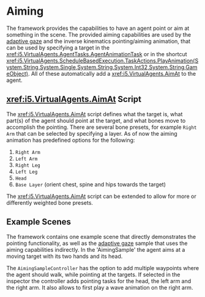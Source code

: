# Aiming
The framework provides the capabilities to have an agent point or aim at something in the scene.
The provided aiming capabilities are used by the [adaptive gaze](adaptive-gaze.md) and the inverse kinematics pointing/aiming animation, that can be used by specifying a target in the <xref:i5.VirtualAgents.AgentTasks.AgentAnimationTask> or in the shortcut <xref:i5.VirtualAgents.ScheduleBasedExecution.TaskActions.PlayAnimation(System.String,System.Single,System.String,System.Int32,System.String,GameObject)>.
All of these automatically add a <xref:i5.VirtualAgents.AimAt> to the agent.

## <xref:i5.VirtualAgents.AimAt> Script
The <xref:i5.VirtualAgents.AimAt> script defines what the target is, what part(s) of the agent should point at the target, and what bones move to accomplish the pointing.
There are several bone presets, for example `Right Arm` that can be selected by specifying a layer.
As of now the aiming animation has predefined options for the following:
1. `Right Arm`
2. `Left Arm`
3. `Right Leg`
4. `Left Leg`
5. `Head`
6. `Base Layer` (orient chest, spine and hips towards the target)

The <xref:i5.VirtualAgents.AimAt> script can be extended to allow for more or differently weighted bone presets.

## Example Scenes

The framework contains one example scene that directly demonstrates the pointing functionality, as well as the [adaptive gaze](adaptive-gaze.md#example-scenes) sample that uses the aiming capabilities indirectly.
In the 'AimingSample' the agent aims at a moving target with its two hands and its head.

The `AimingSampleController` has the option to add multiple waypoints where the agent should walk, while pointing at the targets.
If selected in the inspector the controller adds pointing tasks for the head, the left arm and the right arm.
It also allows to first play a wave animation on the right arm.